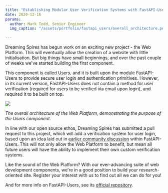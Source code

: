 ```yaml
---
title: "Establishing Modular User Verification Systems with FastAPI-Users"
date: 2020-12-16
params:
  author: Mark Todd, Senior Engineer
  img_caption: "/assets/portfolio/fastapi_users/overall_architecture.png"

---
```


Dreaming Spires has begun work on an exciting new project - the Web Platform.
This will eventually allow the creation of a website with little initialisation.
But big things have small beginnings, and over the past couple of weeks we've started building the first component.

This component is called Users, and it is built upon the module FastAPI-Users to provide secure user login and authentication primitives.
However, in its current version, FastAPI-Users does not contain a method for user verification (required for users to be verified via email upon login), and required it to be built on top.

<img src="/assets/portfolio/fastapi_users/overall_architecture.png">

_The overall architecture of the Web Platform, demonstrating the purpose of the Users component._

In line with our open source ethos, Dreaming Spires has submitted a pull request to this project, which will add a verification system for user login, based upon an idea laid out in [earlier community discussion](https://github.com/frankie567/fastapi-users/issues/106) within FastAPI-Users.
This will not only allow the Web Platform to benefit, but mean all future users will have the ability to implement their own custom verification systems.

Like the sound of the Web Platform? With our ever-advancing suite of web development components, we're in a good position to build your research-oriented site.
Register your interest with us to find out all we can do for you!

And for more info on FastAPI-Users, see its [official repository](https://github.com/frankie567/fastapi-users).
